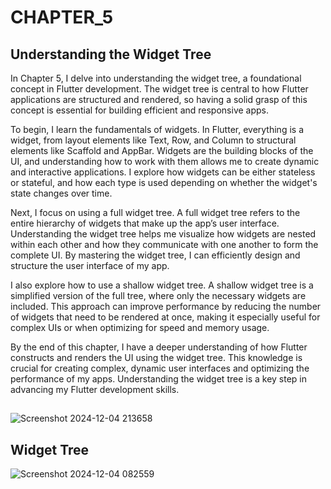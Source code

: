 # CHAPTER_5
## Understanding the Widget Tree

In Chapter 5, I delve into understanding the widget tree, a foundational concept in Flutter development. The widget tree is central to how Flutter applications are structured and rendered, so having a solid grasp of this concept is essential for building efficient and responsive apps.

To begin, I learn the fundamentals of widgets. In Flutter, everything is a widget, from layout elements like Text, Row, and Column to structural elements like Scaffold and AppBar. Widgets are the building blocks of the UI, and understanding how to work with them allows me to create dynamic and interactive applications. I explore how widgets can be either stateless or stateful, and how each type is used depending on whether the widget's state changes over time.

Next, I focus on using a full widget tree. A full widget tree refers to the entire hierarchy of widgets that make up the app’s user interface. Understanding the widget tree helps me visualize how widgets are nested within each other and how they communicate with one another to form the complete UI. By mastering the widget tree, I can efficiently design and structure the user interface of my app.

I also explore how to use a shallow widget tree. A shallow widget tree is a simplified version of the full tree, where only the necessary widgets are included. This approach can improve performance by reducing the number of widgets that need to be rendered at once, making it especially useful for complex UIs or when optimizing for speed and memory usage.

By the end of this chapter, I have a deeper understanding of how Flutter constructs and renders the UI using the widget tree. This knowledge is crucial for creating complex, dynamic user interfaces and optimizing the performance of my apps. Understanding the widget tree is a key step in advancing my Flutter development skills.

##
![Screenshot 2024-12-04 213658](https://github.com/user-attachments/assets/ec6a6cd9-f7a7-4bc6-9151-ba2b6e2bf0ed)
## Widget Tree
![Screenshot 2024-12-04 082559](https://github.com/user-attachments/assets/7c3ef1e0-1c89-4e67-bfe8-0ad6993e4417)


